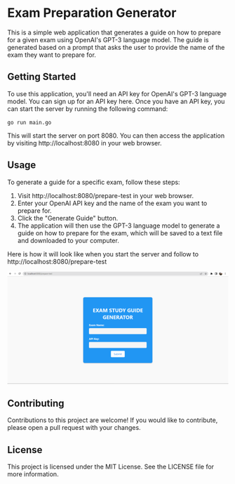 # Exam Preparation Generator
This is a simple web application that generates a guide on how to prepare for a given exam using OpenAI's GPT-3 language model. The guide is generated based on a prompt that asks the user to provide the name of the exam they want to prepare for.

## Getting Started
To use this application, you'll need an API key for OpenAI's GPT-3 language model. You can sign up for an API key here. Once you have an API key, you can start the server by running the following command:

```
go run main.go
```

This will start the server on port 8080. You can then access the application by visiting http://localhost:8080 in your web browser.

## Usage
To generate a guide for a specific exam, follow these steps:

1. Visit http://localhost:8080/prepare-test in your web browser.
2. Enter your OpenAI API key and the name of the exam you want to prepare for.
3. Click the "Generate Guide" button.
4. The application will then use the GPT-3 language model to generate a guide on how to prepare for the exam, which will be saved to a text file and downloaded to your computer.


Here is how it will look like when you start the server and follow to http://localhost:8080/prepare-test

![Alt text](frontendimg.png)

## Contributing
Contributions to this project are welcome! If you would like to contribute, please open a pull request with your changes.

## License
This project is licensed under the MIT License. See the LICENSE file for more information.